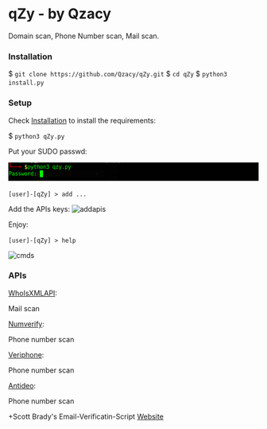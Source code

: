 # qZy - by Qzacy
Domain scan, Phone Number scan, Mail scan.

### Installation
$ ```git clone https://github.com/Qzacy/qZy.git```
$ ```cd qZy```
$ ```python3 install.py```

### Setup
Check [Installation](#Installation) to install the requirements:

$ ```python3 qZy.py```

Put your SUDO passwd:

![sudopwd](screenshots/sudo_passwd.png)

```[user]-[qZy] > add ...```

Add the APIs keys:
![addapis](screenshots/add_apis.png)

Enjoy:

```[user]-[qZy] > help```

![cmds](screenshots/commands.png)

### APIs
[WhoIsXMLAPI](whoisxmlapi.com):

Mail scan

[Numverify](numverify.com):

Phone number scan

[Veriphone](veriphone.io):

Phone number scan

[Antideo](antideo.com):

Phone number scan

+Scott Brady's Email-Verificatin-Script
[Website](https://www.scottbrady91.com)
